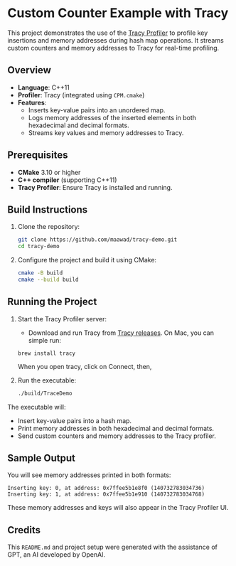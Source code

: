 
# Custom Counter Example with Tracy

This project demonstrates the use of the [Tracy Profiler](https://github.com/wolfpld/tracy) to profile key insertions and memory addresses during hash map operations. It streams custom counters and memory addresses to Tracy for real-time profiling.

## Overview

- **Language**: C++11
- **Profiler**: Tracy (integrated using `CPM.cmake`)
- **Features**:
  - Inserts key-value pairs into an unordered map.
  - Logs memory addresses of the inserted elements in both hexadecimal and decimal formats.
  - Streams key values and memory addresses to Tracy.

## Prerequisites

- **CMake** 3.10 or higher
- **C++ compiler** (supporting C++11)
- **Tracy Profiler**: Ensure Tracy is installed and running.

## Build Instructions

1. Clone the repository:
   ```bash
   git clone https://github.com/maawad/tracy-demo.git
   cd tracy-demo
   ```

2. Configure the project and build it using CMake:
   ```bash
   cmake -B build   
   cmake --build build 
   ```

## Running the Project

1. Start the Tracy Profiler server:
   - Download and run Tracy from [Tracy releases](https://github.com/wolfpld/tracy/releases).
   On Mac, you can simple run:
   ```terminal
   brew install tracy
   ```
   When you open tracy, click on Connect, then,

2. Run the executable:
   ```bash
   ./build/TraceDemo 
   ```

The executable will:
- Insert key-value pairs into a hash map.
- Print memory addresses in both hexadecimal and decimal formats.
- Send custom counters and memory addresses to the Tracy profiler.

## Sample Output

You will see memory addresses printed in both formats:
```
Inserting key: 0, at address: 0x7ffee5b1e8f0 (140732783034736)
Inserting key: 1, at address: 0x7ffee5b1e910 (140732783034768)
```

These memory addresses and keys will also appear in the Tracy Profiler UI.

[](img/demo.png)

## Credits

This `README.md` and project setup were generated with the assistance of GPT, an AI developed by OpenAI.
